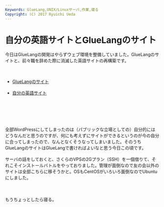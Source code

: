 ```yaml
---
Keywords: GlueLang,UNIX/Linuxサーバ,作業,寝る
Copyright: (C) 2017 Ryuichi Ueda
---
```


# 自分の英語サイトとGlueLangのサイト
今日はGlueLangの開発はやらずウェブ環境を整備していました。GlueLangのサイトと、前々職を辞めた際に消滅した英語サイトの再構築です。<br />
<br />
<ul><br />
 <li><a href="http://en.gluelang.org">GlueLangのサイト</a></li><br />
 <li><a href="http://en.ueda.asia">自分の英語サイト</a></li><br />
</ul><br />
<br />
<!--more--><br />
<br />
全部WordPressにしてしまったのは（パブリックな立場としての）自分的にはどうなんだと思うのですが、何にも考えずにサイトができるというのが今の自分に合ってしまったので、なんとなくそうなってしまいました。そのうちGlueLangのサイトはGlueLangで書ければよいなと思う今日この頃です。<br />
<br />
サーバの話をしておくと、さくらのVPSの2Gプラン（SSH）を一個借りて、それこそインストールバトルをやっておりました。管理が面倒なので友の会以外のサイトは全部こちらに移そうかと。OSもCentOSがいろいろ面倒なのでUbuntuにしました。<br />
<br />
<br />
<br />
もうちょっとしたら寝る。
